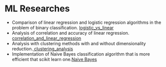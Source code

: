 # ML Researches

<ul>
  <li>Comparison of linear regression and logistic regression algorithms in the problem of binary classification. <a href = "https://github.com/leff0506/ML_Researches/tree/master/logistic_vs_linear">logistic_vs_linear</a></li>
  <li>Analysis of correlation and accuracy of linear regression. <a href = "https://github.com/leff0506/ML_Researches/tree/master/correlation_and_linear_regression">correlation_and_linear_regression</a></li>
  <li>Analysis with clustering methods with and without dimensionality reduction.<a href = "https://github.com/leff0506/ML_Researches/tree/master/clustering_analysis"> clustering_analysis</a></li>
  <li>Implementation of Naive Bayes classification algorithm that is more efficient that scikit learn one.<a href = "https://github.com/leff0506/ML_Researches/tree/master/naive_bayes">Naive Bayes</a></li>
 </ul>
